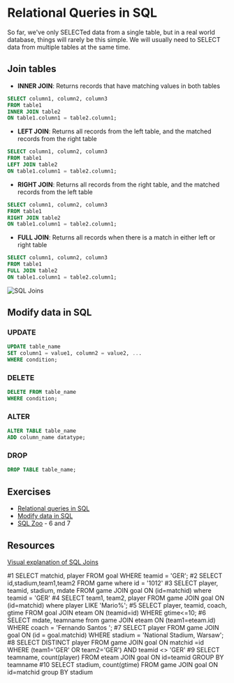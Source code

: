 # Relational Queries in SQL

So far, we've only SELECTed data from a single table, but in a real world database, things will rarely be this simple. We will usually need to SELECT data from multiple tables at the same time.

## Join tables

- **INNER JOIN**: Returns records that have matching values in both tables

```sql
SELECT column1, column2, column3
FROM table1
INNER JOIN table2
ON table1.column1 = table2.column1;
```

- **LEFT JOIN**: Returns all records from the left table, and the matched records from the right table

```sql
SELECT column1, column2, column3
FROM table1
LEFT JOIN table2
ON table1.column1 = table2.column1;
```

- **RIGHT JOIN**: Returns all records from the right table, and the matched records from the left table

```sql
SELECT column1, column2, column3
FROM table1
RIGHT JOIN table2
ON table1.column1 = table2.column1;
```

- **FULL JOIN**: Returns all records when there is a match in either left or right table

```sql
SELECT column1, column2, column3
FROM table1
FULL JOIN table2
ON table1.column1 = table2.column1;
```

![SQL Joins](https://www.securesolutions.no/wp-content/uploads/2014/07/joins-1.jpg)

## Modify data in SQL

### UPDATE

```sql
UPDATE table_name
SET column1 = value1, column2 = value2, ...
WHERE condition;
```

### DELETE

```sql
DELETE FROM table_name
WHERE condition;
```

### ALTER

```sql
ALTER TABLE table_name
ADD column_name datatype;
```

### DROP

```sql
DROP TABLE table_name;
```

## Exercises

- [Relational queries in SQL](https://www.khanacademy.org/computing/computer-programming/sql/relational-queries-in-sql/)
- [Modify data in SQL](https://www.khanacademy.org/computing/computer-programming/sql/modify-data-in-sql)
- [SQL Zoo](https://sqlzoo.net/wiki/SQL_Tutorial) - 6 and 7

## Resources

[Visual explanation of SQL Joins](https://blog.codinghorror.com/a-visual-explanation-of-sql-joins/)

#1
SELECT matchid, player FROM goal 
  WHERE teamid = 'GER';
#2
SELECT id,stadium,team1,team2
  FROM game
where id = '1012'
#3
SELECT player, teamid, stadium, mdate
  FROM game JOIN goal ON (id=matchid)
where teamid = 'GER'
#4
SELECT team1, team2, player FROM game JOIN goal ON (id=matchid) 
where player LIKE 'Mario%';
#5
SELECT player, teamid, coach, gtime
  FROM goal JOIN eteam ON (teamid=id)
 WHERE gtime<=10;
#6
SELECT mdate, teamname from game JOIN eteam ON (team1=eteam.id)
WHERE coach = 'Fernando Santos ';
#7
SELECT player FROM game JOIN goal ON (id = goal.matchid)
WHERE stadium = 'National Stadium, Warsaw'; 
#8
SELECT DISTINCT player
  FROM game JOIN goal ON matchid =id 
    WHERE (team1='GER' OR team2='GER')
    AND teamid <> 'GER'
#9
SELECT teamname, count(player)
  FROM eteam JOIN goal ON id=teamid
  GROUP BY teamname
#10
SELECT stadium, count(gtime) 
FROM game JOIN goal ON id=matchid
group BY stadium
